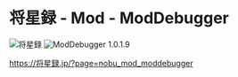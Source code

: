 # 将星録 - Mod - ModDebugger

![将星録](https://img.shields.io/badge/将星録-with_PK_(Steam版Only)-6479ff.svg)
![ModDebugger 1.0.1.9](https://img.shields.io/badge/ModDebugger-1.0.1.9-6479ff.svg)

https://将星録.jp/?page=nobu_mod_moddebugger
